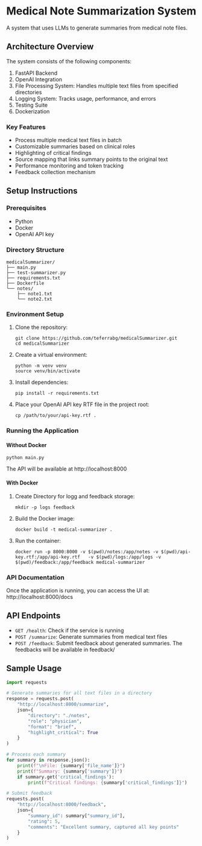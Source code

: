 # Medical Note Summarization System

A system that uses LLMs to generate summaries from medical note files.

## Architecture Overview

The system consists of the following components:

1. FastAPI Backend
2. OpenAI Integration
3. File Processing System: Handles multiple text files from specified directories
4. Logging System: Tracks usage, performance, and errors
5. Testing Suite
6. Dockerization

### Key Features

- Process multiple medical text files in batch
- Customizable summaries based on clinical roles
- Highlighting of critical findings
- Source mapping that links summary points to the original text
- Performance monitoring and token tracking
- Feedback collection mechanism

## Setup Instructions

### Prerequisites

- Python
- Docker
- OpenAI API key

### Directory Structure

```
medicalSummarizer/
├── main.py
├── test-summarizer.py
├── requirements.txt
├── Dockerfile
└── notes/
    ├── note1.txt
    └── note2.txt
```

### Environment Setup

1. Clone the repository:
   ```
   git clone https://github.com/teferrabg/medicalSummarizer.git
   cd medicalSummarizer
   ```

2. Create a virtual environment:
   ```
   python -m venv venv
   source venv/bin/activate
   ```

3. Install dependencies:
   ```
   pip install -r requirements.txt
   ```

4. Place your OpenAI API key RTF file in the project root:
   ```
   cp /path/to/your/api-key.rtf .
   ```


### Running the Application

#### Without Docker

```
python main.py
```

The API will be available at http://localhost:8000

#### With Docker

1. Create Directory for logg and feedback storage:
    ```
    mkdir -p logs feedback
    ```
2. Build the Docker image:
   ```
   docker build -t medical-summarizer .
   ```

3. Run the container:
   ```
   docker run -p 8000:8000 -v $(pwd)/notes:/app/notes -v $(pwd)/api-key.rtf:/app/api-key.rtf   -v $(pwd)/logs:/app/logs -v $(pwd)/feedback:/app/feedback medical-summarizer
   ```

### API Documentation

Once the application is running, you can access the UI at:
http://localhost:8000/docs

## API Endpoints

- `GET /health`: Check if the service is running
- `POST /summarize`: Generate summaries from medical text files
- `POST /feedback`: Submit feedback about generated summaries. The feedbacks will be available in feedback/

## Sample Usage

```python
import requests

# Generate summaries for all text files in a directory
response = requests.post(
    "http://localhost:8000/summarize",
    json={
        "directory": "./notes",
        "role": "physician",
        "format": "brief",
        "highlight_critical": True
    }
)

# Process each summary
for summary in response.json():
    print(f"\nFile: {summary['file_name']}")
    print(f"Summary: {summary['summary']}")
    if summary.get('critical_findings'):
        print(f"Critical findings: {summary['critical_findings']}")

# Submit feedback
requests.post(
    "http://localhost:8000/feedback",
    json={
        "summary_id": summary["summary_id"],
        "rating": 5,
        "comments": "Excellent summary, captured all key points"
    }
)
```
